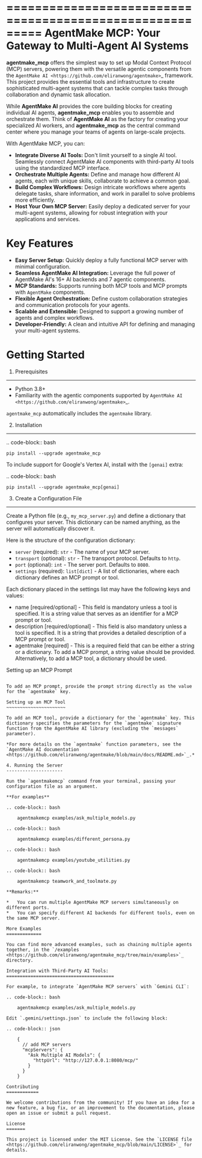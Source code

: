 =========================================================
AgentMake MCP: Your Gateway to Multi-Agent AI Systems
=========================================================

**agentmake_mcp** offers the simplest way to set up Modal Context Protocol (MCP) servers, powering them with the versatile agentic components from the `AgentMake AI <https://github.com/eliranwong/agentmake>`_ framework. This project provides the essential tools and infrastructure to create sophisticated multi-agent systems that can tackle complex tasks through collaboration and dynamic task allocation.

While **AgentMake AI** provides the core building blocks for creating individual AI agents, **agentmake_mcp** enables you to assemble and orchestrate them. Think of **AgentMake AI** as the factory for creating your specialized AI workers, and **agentmake_mcp** as the central command center where you manage your teams of agents on large-scale projects.

With AgentMake MCP, you can:

*   **Integrate Diverse AI Tools:** Don't limit yourself to a single AI tool. Seamlessly connect AgentMake AI components with third-party AI tools using the standardized MCP interface.
*   **Orchestrate Multiple Agents:** Define and manage how different AI agents, each with unique skills, collaborate to achieve a common goal.
*   **Build Complex Workflows:** Design intricate workflows where agents delegate tasks, share information, and work in parallel to solve problems more efficiently.
*   **Host Your Own MCP Server:** Easily deploy a dedicated server for your multi-agent systems, allowing for robust integration with your applications and services.

Key Features
============

*   **Easy Server Setup:** Quickly deploy a fully functional MCP server with minimal configuration.
*   **Seamless AgentMake AI Integration:** Leverage the full power of AgentMake AI's 16+ AI backends and 7 agentic components.
*   **MCP Standards:** Supports running both MCP tools and MCP prompts with `AgentMake` components.
*   **Flexible Agent Orchestration:** Define custom collaboration strategies and communication protocols for your agents.
*   **Scalable and Extensible:** Designed to support a growing number of agents and complex workflows.
*   **Developer-Friendly:** A clean and intuitive API for defining and managing your multi-agent systems.

Getting Started
===============

1. Prerequisites
----------------

*   Python 3.8+
*   Familiarity with the agentic components supported by `AgentMake AI <https://github.com/eliranwong/agentmake>`_.

`agentmake_mcp` automatically includes the `agentmake` library.

2. Installation
---------------

.. code-block:: bash

    pip install --upgrade agentmake_mcp

To include support for Google's Vertex AI, install with the `[genai]` extra:

.. code-block:: bash

    pip install --upgrade agentmake_mcp[genai]

3. Create a Configuration File
------------------------------

Create a Python file (e.g., `my_mcp_server.py`) and define a dictionary that configures your server. This dictionary can be named anything, as the server will automatically discover it.

Here is the structure of the configuration dictionary:

*   `server` (required): `str` - The name of your MCP server.
*   `transport` (optional): `str` - The transport protocol. Defaults to `http`.
*   `port` (optional): `int` - The server port. Defaults to `8080`.
*   `settings` (required): `list[dict]` - A list of dictionaries, where each dictionary defines an MCP prompt or tool.

Each dictionary placed in the settings list may have the following keys and values:

* name [required/optional] - This field is mandatory unless a tool is specified. It is a string value that serves as an identifier for a MCP prompt or tool.
* description [required/optional] - This field is also mandatory unless a tool is specified. It is a string that provides a detailed description of a MCP prompt or tool.
* agentmake [required] - This is a required field that can be either a string or a dictionary. To add a MCP prompt, a string value should be provided. Alternatively, to add a MCP tool, a dictionary should be used.

Setting up an MCP Prompt
~~~~~~~~~~~~~~~~~~~~~~~~

To add an MCP prompt, provide the prompt string directly as the value for the `agentmake` key.

Setting up an MCP Tool
~~~~~~~~~~~~~~~~~~~~~~

To add an MCP tool, provide a dictionary for the `agentmake` key. This dictionary specifies the parameters for the `agentmake` signature function from the AgentMake AI library (excluding the `messages` parameter).

*For more details on the `agentmake` function parameters, see the `AgentMake AI documentation <https://github.com/eliranwong/agentmake/blob/main/docs/README.md>`_.*

4. Running the Server
---------------------

Run the `agentmakemcp` command from your terminal, passing your configuration file as an argument.

**For examples**

.. code-block:: bash

    agentmakemcp examples/ask_multiple_models.py

.. code-block:: bash

    agentmakemcp examples/different_persona.py

.. code-block:: bash

    agentmakemcp examples/youtube_utilities.py

.. code-block:: bash

    agentmakemcp teamwork_and_toolmate.py

**Remarks:**

*   You can run multiple AgentMake MCP servers simultaneously on different ports.
*   You can specify different AI backends for different tools, even on the same MCP server.

More Examples
=============

You can find more advanced examples, such as chaining multiple agents together, in the `/examples <https://github.com/eliranwong/agentmake_mcp/tree/main/examples>`_ directory.

Integration with Third-Party AI Tools:
========================================

For example, to integrate `AgentMake MCP servers` with `Gemini CLI`:

.. code-block:: bash

    agentmakemcp examples/ask_multiple_models.py

Edit `.gemini/settings.json` to include the following block:

.. code-block:: json

    {
      // add MCP servers
      "mcpServers": {
        "Ask Multiple AI Models": {
          "httpUrl": "http://127.0.0.1:8080/mcp/"
        }
      }
    }

Contributing
============

We welcome contributions from the community! If you have an idea for a new feature, a bug fix, or an improvement to the documentation, please open an issue or submit a pull request.

License
=======

This project is licensed under the MIT License. See the `LICENSE file <https://github.com/eliranwong/agentmake_mcp/blob/main/LICENSE>`_ for details.
